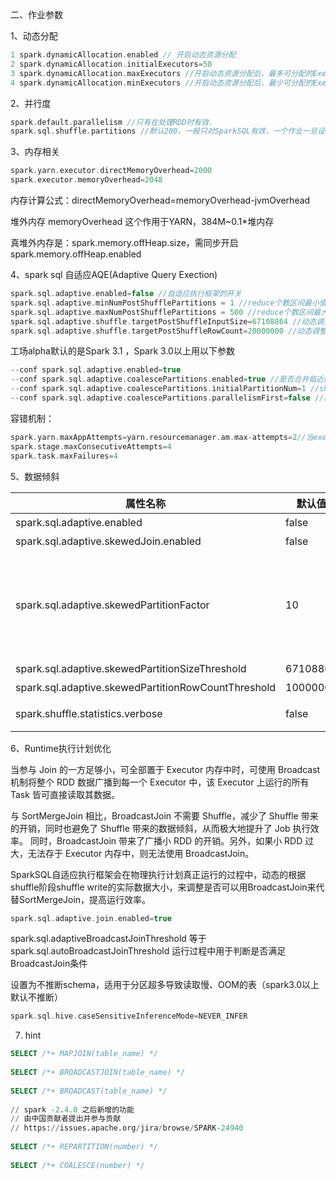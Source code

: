 二、作业参数

1、动态分配

```scala
1 spark.dynamicAllocation.enabled // 开启动态资源分配
2 spark.dynamicAllocation.initialExecutors=50 
3 spark.dynamicAllocation.maxExecutors //开启动态资源分配后，最多可分配的Executor数 
4 spark.dynamicAllocation.minExecutors //开启动态资源分配后，最少可分配的Executor数
```



2、并行度

```scala
spark.default.parallelism //只有在处理RDD时有效.
spark.sql.shuffle.partitions //默认200，一般只对SparkSQL有效，一个作业一旦设置了该参数，它运行过程中的所有阶段的reduce个数都是同一个值。可以开下面的自适应
```



3、内存相关

```scala
spark.yarn.executor.directMemoryOverhead=2000
spark.executor.memoryOverhead=2048
```

内存计算公式：directMemoryOverhead=memoryOverhead-jvmOverhead

堆外内存 memoryOverhead 这个作用于YARN，384M~0.1*堆内存

真堆外内存是：spark.memory.offHeap.size，需同步开启spark.memory.offHeap.enabled

4、spark sql 自适应AQE(Adaptive Query Exection)

```scala
spark.sql.adaptive.enabled=false //自适应执行框架的开关 
spark.sql.adaptive.minNumPostShufflePartitions = 1 //reduce个数区间最小值(spark v2.4 有 3.0 已经去掉)
spark.sql.adaptive.maxNumPostShufflePartitions = 500 //reduce个数区间最大值 
spark.sql.adaptive.shuffle.targetPostShuffleInputSize=67108864 //动态调整reduce个数的partition大小依据，如设置64MB则reduce阶段每个task最少处理64MB的数据 
spark.sql.adaptive.shuffle.targetPostShuffleRowCount=20000000 //动态调整reduce个数的partition条数依据，如设置20000000则reduce阶段每个task最少处理20000000条的数据
```



工场alpha默认的是Spark 3.1 ，Spark 3.0以上用以下参数

```scala
--conf spark.sql.adaptive.enabled=true 
--conf spark.sql.adaptive.coalescePartitions.enabled=true //是否合并临近的shuffle分区（根据spark.sql.adaptive.advisoryPartitionSizeInBytes的阈值来合并，默认64M）
--conf spark.sql.adaptive.coalescePartitions.initialPartitionNum=1 //shuffle合并分区之前的初始分区数，默认为spark.sql.shuffle.partitions的值
--conf spark.sql.adaptive.coalescePartitions.parallelismFirst=false //默认true，开启时会忽略advisoryPartitionSizeInBytes设置的大下，转而遵循指定的最小分区大小spark.sql.adaptive.coalescePartitions.minPartitionSize（默认为 1MB），以最大化并行度。
```



 容错机制：

```scala
spark.yarn.maxAppAttempts=yarn.resourcemanager.am.max-attempts=2//当executor/stage/task挂了一定个数之后，整个任务就会挂掉spark.yarn.max.executor.failures
spark.stage.maxConsecutiveAttempts=4
spark.task.maxFailures=4
```



5、数据倾斜

| 属性名称                                            | 默认值   | 备注                                                         |
| --------------------------------------------------- | -------- | ------------------------------------------------------------ |
| spark.sql.adaptive.enabled                          | false    | 自适应执行框架的开关                                         |
| spark.sql.adaptive.skewedJoin.enabled               | false    | 倾斜处理开关                                                 |
| spark.sql.adaptive.skewedPartitionFactor            | 10       | 当一个partition的size大小 大于 该值(所有parititon大小的中位数) 且 大于spark.sql.adaptive.skewedPartitionSizeThreshold，或者parition的条数 大于 该值(所有parititon条数的中位数) 且 大于 spark.sql.adaptive.skewedPartitionRowCountThreshold， 才会被当做倾斜的partition进行相应的处理 |
| spark.sql.adaptive.skewedPartitionSizeThreshold     | 67108864 | 倾斜的partition大小不能小于该值                              |
| spark.sql.adaptive.skewedPartitionRowCountThreshold | 10000000 | 倾斜的partition条数不能小于该值                              |
| spark.shuffle.statistics.verbose                    | false    | 打开后MapStatus会采集每个partition条数的信息，用于倾斜处理   |

6、Runtime执行计划优化

当参与 Join 的一方足够小，可全部置于 Executor 内存中时，可使用 Broadcast 机制将整个 RDD 数据广播到每一个 Executor 中，该 Executor 上运行的所有 Task 皆可直接读取其数据。

与 SortMergeJoin 相比，BroadcastJoin 不需要 Shuffle，减少了 Shuffle 带来的开销，同时也避免了 Shuffle 带来的数据倾斜，从而极大地提升了 Job 执行效率。 同时，BroadcastJoin 带来了广播小 RDD 的开销。另外，如果小 RDD 过大，无法存于 Executor 内存中，则无法使用 BroadcastJoin。

SparkSQL自适应执行框架会在物理执行计划真正运行的过程中，动态的根据shuffle阶段shuffle write的实际数据大小，来调整是否可以用BroadcastJoin来代替SortMergeJoin，提高运行效率。

```scala
spark.sql.adaptive.join.enabled=true
```



spark.sql.adaptiveBroadcastJoinThreshold 等于spark.sql.autoBroadcastJoinThreshold 运行过程中用于判断是否满足BroadcastJoin条件

设置为不推断schema，适用于分区超多导致读取慢、OOM的表（spark3.0以上默认不推断）

```scala
spark.sql.hive.caseSensitiveInferenceMode=NEVER_INFER
```



7. hint

```sql
SELECT /*+ MAPJOIN(table_name) */
 
SELECT /*+ BROADCASTJOIN(table_name) */ 
 
SELECT /*+ BROADCAST(table_name) */ 
 
// spark -2.4.0 之后新增的功能
// 由中国贡献者提出并参与贡献
// https://issues.apache.org/jira/browse/SPARK-24940
 
SELECT /*+ REPARTITION(number) */ 
 
SELECT /*+ COALESCE(number) */ 
 
```

